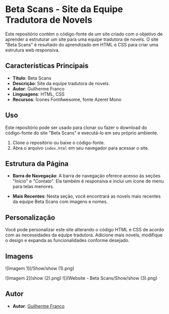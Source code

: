 # Beta Scans - Site da Equipe Tradutora de Novels

Este repositório contém o código-fonte de um site criado com o objetivo de aprender a estruturar um site para uma equipe tradutora de novels. O site "Beta Scans" é resultado do aprendizado em HTML e CSS para criar uma estrutura web responsiva.

## Características Principais

- **Título**: Beta Scans
- **Descrição**: Site da equipe tradutora de novels.
- **Autor**: Guilherme Franco
- **Linguagens**: HTML, CSS
- **Recursos**: Ícones FontAwesome, fonte Azeret Mono

## Uso

Este repositório pode ser usado para clonar ou fazer o download do código-fonte do site "Beta Scans" e executá-lo em seu próprio ambiente.

1. Clone o repositório ou baixe o código-fonte.
2. Abra o arquivo `index.html` em seu navegador para acessar o site.

## Estrutura da Página

- **Barra de Navegação**: A barra de navegação oferece acesso às seções "Início" e "Contato". Ela também é responsiva e inclui um ícone de menu para telas menores.

- **Mais Recentes**: Nesta seção, você encontrará as novels mais recentes da equipe Beta Scans com imagens e nomes.

## Personalização

Você pode personalizar este site alterando o código HTML e CSS de acordo com as necessidades da equipe tradutora. Adicione mais novels, modifique o design e expanda as funcionalidades conforme desejado.

## Imagens
![Imagem 1](/Show/show (1).png)

![Imagem 2](show (2).png)
![](Website - Beta Scans/Show/show (3).png)

## Autor

- **Autor**: [Guilherme Franco](https://github.com/Guilhermwn)
